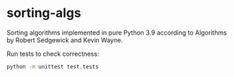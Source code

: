 # sorting-algs

Sorting algorithms implemented in pure Python 3.9 according to Algorithms by Robert Sedgewick and Kevin Wayne.

Run tests to check correctness:

```bash
python -m unittest test.tests
```